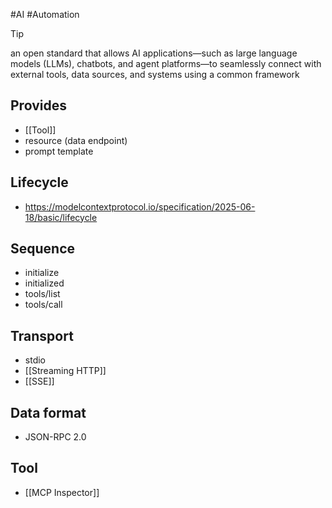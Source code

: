 #AI #Automation

>[!tip]
>an open standard that allows AI applications—such as large language models (LLMs), chatbots, and agent platforms—to seamlessly connect with external tools, data sources, and systems using a common framework
## Provides
- [[Tool]]
- resource (data endpoint)
- prompt template
## Lifecycle 
- https://modelcontextprotocol.io/specification/2025-06-18/basic/lifecycle
## Sequence
- initialize
- initialized
- tools/list
- tools/call
## Transport 
- stdio
- [[Streaming HTTP]]
- [[SSE]]
## Data format
- JSON-RPC 2.0
## Tool
- [[MCP Inspector]]
